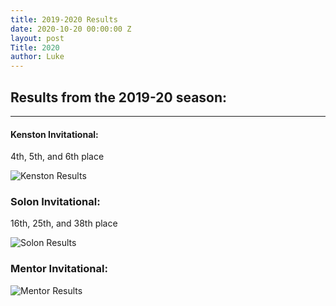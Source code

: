 ```yaml
---
title: 2019-2020 Results
date: 2020-10-20 00:00:00 Z
layout: post
Title: 2020
author: Luke
---
```


## Results from the 2019-20 season:
---
#### Kenston Invitational:
4th, 5th, and 6th place

![Kenston Results]({{site.baseurl}}/_posts/96C3EA26-F904-4954-B22B-8069F474A51E.jpeg)

### Solon Invitational:
16th, 25th, and 38th place

![Solon Results]({{site.baseurl}}/_posts/48D29A55-5DDD-43E0-A76C-01A2B10ED78E.jpeg)
### Mentor Invitational:

![Mentor Results]({{site.baseurl}}/_posts/246A529F-D135-422E-A26E-758577E4AEA3.jpeg)
